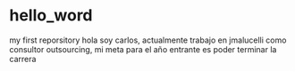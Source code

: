 # hello_word
my first reporsitory
hola soy carlos, actualmente trabajo en jmalucelli como consultor outsourcing, mi meta para el año entrante es poder terminar la carrera
